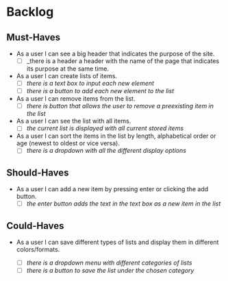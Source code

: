 # Backlog

## Must-Haves

<!-- > these are necessary for basic usability -->

- As a user I can see a big header that indicates the purpose of the site.
  - [ ] _there is a header a header with the name of the page that indicates its purpose at the same time.

- As a user I can create lists of items.
  - [ ] _there is a text box to input each new element_
  - [ ] _there is a button to add each new element to the list_

- As a user I can remove items from the list.
  - [ ] _there is button that allows the user to remove a preexisting item in the list_

- As a user I can see the list with all items.
  - [ ] _the current list is displayed with all current stored items_

- As a user I can sort the items in the list by length, alphabetical order or age (newest to oldest or vice versa).
  - [ ] _there is a dropdown with all the different display options_

## Should-Haves

<!-- > these will complete the user experience, but are not necessary -->

- As a user I can add a new item by pressing enter or clicking the add button.
  - [ ] _the enter button adds the text in the text box as a new item in the list_

## Could-Haves

<!-- > would be really cool ... if there's time -->

- As a user I can save different types of lists and display them in different colors/formats.

  - [ ] _there is a dropdown menu with different categories of lists_
  - [ ] _there is a button to save the list under the chosen category_

